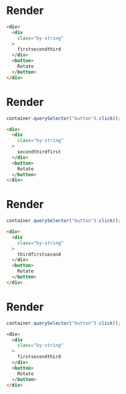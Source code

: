 # Render
```html
<div>
  <div
    class="by-string"
  >
    firstsecondthird
  </div>
  <button>
    Rotate
  </button>
</div>
```


# Render
```js
container.querySelector("button").click();
```
```html
<div>
  <div
    class="by-string"
  >
    secondthirdfirst
  </div>
  <button>
    Rotate
  </button>
</div>
```


# Render
```js
container.querySelector("button").click();
```
```html
<div>
  <div
    class="by-string"
  >
    thirdfirstsecond
  </div>
  <button>
    Rotate
  </button>
</div>
```


# Render
```js
container.querySelector("button").click();
```
```html
<div>
  <div
    class="by-string"
  >
    firstsecondthird
  </div>
  <button>
    Rotate
  </button>
</div>
```
